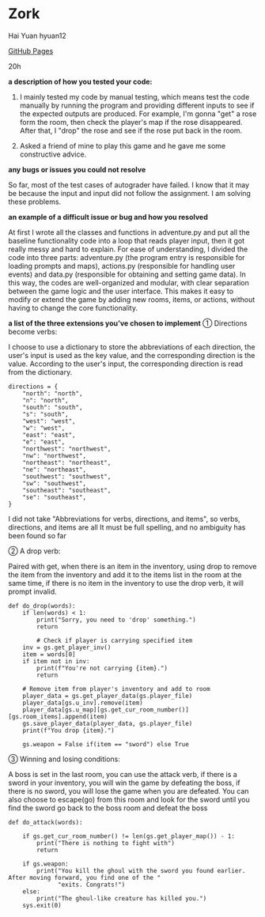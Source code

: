 # Zork
Hai Yuan   hyuan12

[GitHub Pages](https://github.com/hyuan12/Zork)

20h

**a description of how you tested your code:**

1) I mainly tested my code by manual testing, which means test the code manually by running the program and providing different inputs to see if the expected outputs are produced. For example, I'm gonna "get" a rose form the room, then check the player's map if the rose disappeared. After that, I "drop" the rose and see if the rose put back in the room.

2) Asked a friend of mine to play this game and he gave me some constructive advice.

**any bugs or issues you could not resolve**

So far, most of the test cases of autograder have failed. I know that it may be because the input and input did not follow the assignment. I am solving these problems.

**an example of a difficult issue or bug and how you resolved**

At first I wrote all the classes and functions in adventure.py and put all the baseline functionality code into a loop that reads player input, then it got really messy and hard to explain. For ease of understanding, I divided the code into three parts: adventure.py (the program entry is responsible for loading prompts and maps), actions.py (responsible for handling user events) and data.py (responsible for obtaining and setting game data). In this way, the codes are well-organized and modular, with clear separation between the game logic and the user interface. This makes it easy to modify or extend the game by adding new rooms, items, or actions, without having to change the core functionality.

**a list of the three extensions you’ve chosen to implement**
① Directions become verbs: 

I choose to use a dictionary to store the abbreviations of each direction, the user's input is used as the key value, and the corresponding direction is the value. According to the user's input, the corresponding direction is read from the dictionary. 
```
directions = {
    "north": "north",
    "n": "north",
    "south": "south",
    "s": "south",
    "west": "west",
    "w": "west",
    "east": "east",
    "e": "east",
    "northwest": "northwest",
    "nw": "northwest",
    "northeast": "northeast",
    "ne": "northeast",
    "southwest": "southwest",
    "sw": "southwest",
    "southeast": "southeast",
    "se": "southeast",
}
```
I did not take "Abbreviations for verbs, directions, and items", so verbs, directions, and items are all It must be full spelling, and no ambiguity has been found so far


② A drop verb: 

Paired with get, when there is an item in the inventory, using drop to remove the item from the inventory and add it to the items list in the room at the same time, if there is no item in the inventory to use the drop verb, it will prompt invalid.
```
def do_drop(words):
    if len(words) < 1:
        print("Sorry, you need to 'drop' something.")
        return

        # Check if player is carrying specified item
    inv = gs.get_player_inv()
    item = words[0]
    if item not in inv:
        print(f"You're not carrying {item}.")
        return

    # Remove item from player's inventory and add to room
    player_data = gs.get_player_data(gs.player_file)
    player_data[gs.u_inv].remove(item)
    player_data[gs.u_map][gs.get_cur_room_number()][gs.room_items].append(item)
    gs.save_player_data(player_data, gs.player_file)
    print(f"You drop {item}.")

    gs.weapon = False if(item == "sword") else True
```
③ Winning and losing conditions: 

A boss is set in the last room, you can use the attack verb, if there is a sword in your inventory, you will win the game by defeating the boss, if there is no sword, you will lose the game when you are defeated. You can also choose to escape(go) from this room and look for the sword until you find the sword go back to the boss room and defeat the boss
```
def do_attack(words):

    if gs.get_cur_room_number() != len(gs.get_player_map()) - 1:
        print("There is nothing to fight with")
        return

    if gs.weapon:
        print("You kill the ghoul with the sword you found earlier. After moving forward, you find one of the "
              "exits. Congrats!")
    else:
        print("The ghoul-like creature has killed you.")
    sys.exit(0)
```
